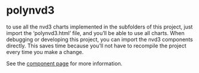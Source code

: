 polynvd3
========
to use all the nvd3 charts implemented in the subfolders of this project, just
import the ‘polynvd3.html’ file, and you’ll be able to use all charts.
When debugging or developing this project, you can import the nvd3 components
directly. This saves time because you’ll not have to recompile the project
every time you make a change.

See the [component page](http://polymerlabs.github.io/polynvd3) for more information.
